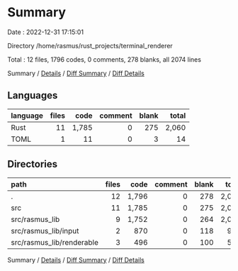 # Summary

Date : 2022-12-31 17:15:01

Directory /home/rasmus/rust_projects/terminal_renderer

Total : 12 files,  1796 codes, 0 comments, 278 blanks, all 2074 lines

Summary / [Details](details.md) / [Diff Summary](diff.md) / [Diff Details](diff-details.md)

## Languages
| language | files | code | comment | blank | total |
| :--- | ---: | ---: | ---: | ---: | ---: |
| Rust | 11 | 1,785 | 0 | 275 | 2,060 |
| TOML | 1 | 11 | 0 | 3 | 14 |

## Directories
| path | files | code | comment | blank | total |
| :--- | ---: | ---: | ---: | ---: | ---: |
| . | 12 | 1,796 | 0 | 278 | 2,074 |
| src | 11 | 1,785 | 0 | 275 | 2,060 |
| src/rasmus_lib | 9 | 1,752 | 0 | 264 | 2,016 |
| src/rasmus_lib/input | 2 | 870 | 0 | 118 | 988 |
| src/rasmus_lib/renderable | 3 | 496 | 0 | 100 | 596 |

Summary / [Details](details.md) / [Diff Summary](diff.md) / [Diff Details](diff-details.md)